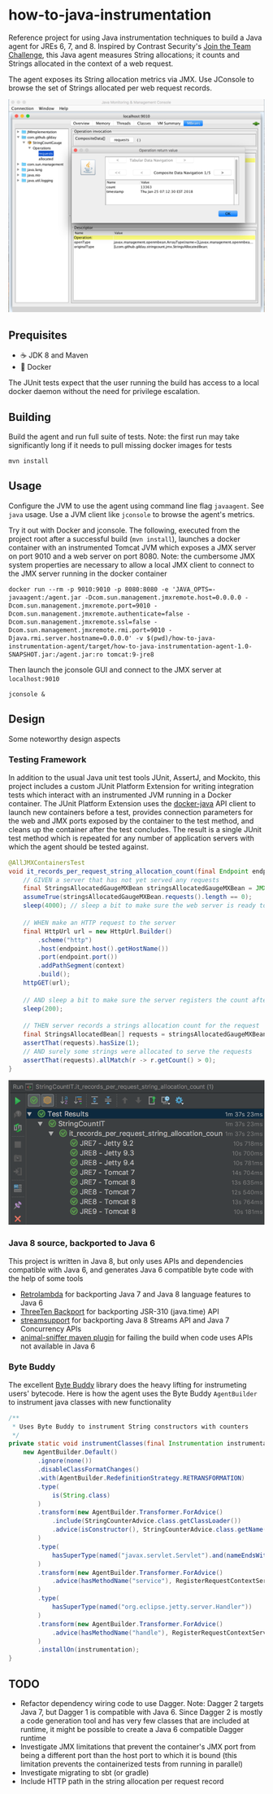 # how-to-java-instrumentation

Reference project for using Java instrumentation techniques to build a Java
agent for JREs 6, 7, and 8. Inspired by Contrast Security's [Join the Team
Challenge](https://github.com/Contrast-Security-OSS/join-the-team/blob/master/challenges.md),
this Java agent measures String allocations; it counts and Strings allocated in
the context of a web request.

The agent exposes its String allocation metrics via JMX. Use JConsole to browse
the set of Strings allocated per web request records.

![jconsole](./media/jconsole.png)


## Prequisites

* ☕️ JDK 8 and Maven
* 🐳 Docker

The JUnit tests expect that the user running the build has access to a local
docker daemon without the need for privilege escalation.


## Building

Build the agent and run full suite of tests. Note: the first run may take
significantly long if it needs to pull missing docker images for tests

    mvn install


## Usage

Configure the JVM to use the agent using command line flag `javaagent`. See
`java` usage. Use a JVM client like `jconsole` to browse the agent's metrics.

Try it out with Docker and jconsole. The following, executed from the project
root after a successful build (`mvn install`), launches a docker container with
an instrumented Tomcat JVM which exposes a JMX server on port 9010 and a web
server on port 8080. Note: the cumbersome JMX system properties are necessary to
allow a local JMX client to connect to the JMX server running in the docker
container

    docker run --rm -p 9010:9010 -p 8080:8080 -e 'JAVA_OPTS=-javaagent:/agent.jar -Dcom.sun.management.jmxremote.host=0.0.0.0 -Dcom.sun.management.jmxremote.port=9010 -Dcom.sun.management.jmxremote.authenticate=false -Dcom.sun.management.jmxremote.ssl=false -Dcom.sun.management.jmxremote.rmi.port=9010 -Djava.rmi.server.hostname=0.0.0.0' -v $(pwd)/how-to-java-instrumentation-agent/target/how-to-java-instrumentation-agent-1.0-SNAPSHOT.jar:/agent.jar:ro tomcat:9-jre8

Then launch the jconsole GUI and connect to the JMX server at `localhost:9010`

    jconsole &


## Design

Some noteworthy design aspects


### Testing Framework

In addition to the usual Java unit test tools JUnit, AssertJ, and Mockito, this
project includes a custom JUnit Platform Extension for writing integration tests
which interact with an instrumented JVM running in a Docker container. The JUnit
Platform Extension uses the
[docker-java](https://github.com/docker-java/docker-java) API client to launch
new containers before a test, provides connection parameters for the web and JMX
ports exposed by the container to the test method, and cleans up the container
after the test concludes. The result is a single JUnit test method which is
repeated for any number of application servers with which the agent should be
tested against.

```java
@AllJMXContainersTest
void it_records_per_request_string_allocation_count(final Endpoint endpoint, @ServletContainersTest.Context final String context, final MBeanServerConnection mBeanServerConnection) throws InterruptedException {
    // GIVEN a server that has not yet served any requests
    final StringsAllocatedGaugeMXBean stringsAllocatedGaugeMXBean = JMX.newMXBeanProxy(mBeanServerConnection, StringsAllocatedGauge.name(), StringsAllocatedGaugeMXBean.class);
    assumeTrue(stringsAllocatedGaugeMXBean.requests().length == 0);
    sleep(4000); // sleep a bit to make sure the web server is ready to serve requests

    // WHEN make an HTTP request to the server
    final HttpUrl url = new HttpUrl.Builder()
        .scheme("http")
        .host(endpoint.host().getHostName())
        .port(endpoint.port())
        .addPathSegment(context)
        .build();
    httpGET(url);

    // AND sleep a bit to make sure the server registers the count after serving the response
    sleep(200);

    // THEN server records a strings allocation count for the request
    final StringsAllocatedBean[] requests = stringsAllocatedGaugeMXBean.requests();
    assertThat(requests).hasSize(1);
    // AND surely some strings were allocated to serve the requests
    assertThat(requests).allMatch(r -> r.getCount() > 0);
}
```

![junit test run against multiple app servers](./media/junit-tests.png)


### Java 8 source, backported to Java 6

This project is written in Java 8, but only uses APIs and dependencies
compatible with Java 6, and generates Java 6 compatible byte code with the help
of some tools

* [Retrolambda](https://github.com/orfjackal/retrolambda) for backporting Java 7
  and Java 8 language features to Java 6
* [ThreeTen Backport](http://www.threeten.org/threetenbp/) for backporting
  JSR-310 (java.time) API
* [streamsupport](https://github.com/streamsupport/streamsupport) for
  backporting Java 8 Streams API and Java 7 Concurrency APIs
* [animal-sniffer maven
  plugin](http://www.mojohaus.org/animal-sniffer/animal-sniffer-maven-plugin/)
  for failing the build when code uses APIs not available in Java 6


### Byte Buddy

The excellent [Byte Buddy](http://bytebuddy.net) library does the heavy lifting
for instrumeting users' bytecode. Here is how the agent uses the Byte Buddy
`AgentBuilder` to instrument java classes with new functionality

```java
/**
 * Uses Byte Buddy to instrument String constructors with counters
 */
private static void instrumentClasses(final Instrumentation instrumentation) {
    new AgentBuilder.Default()
        .ignore(none())
        .disableClassFormatChanges()
        .with(AgentBuilder.RedefinitionStrategy.RETRANSFORMATION)
        .type(
            is(String.class)
        )
        .transform(new AgentBuilder.Transformer.ForAdvice()
            .include(StringCounterAdvice.class.getClassLoader())
            .advice(isConstructor(), StringCounterAdvice.class.getName())
        )
        .type(
            hasSuperType(named("javax.servlet.Servlet").and(nameEndsWith("Servlet")))
        )
        .transform(new AgentBuilder.Transformer.ForAdvice()
            .advice(hasMethodName("service"), RegisterRequestContextServletAdvice.class.getName())
        )
        .type(
            hasSuperType(named("org.eclipse.jetty.server.Handler"))
        )
        .transform(new AgentBuilder.Transformer.ForAdvice()
            .advice(hasMethodName("handle"), RegisterRequestContextServletAdvice.class.getName())
        )
        .installOn(instrumentation);
}
```


## TODO

* Refactor dependency wiring code to use Dagger. Note: Dagger 2 targets Java 7,
  but Dagger 1 is compatible with Java 6. Since Dagger 2 is mostly a code
  generation tool and has very few classes that are included at runtime, it
  might be possible to create a Java 6 compatible Dagger runtime
* Investigate JMX limitations that prevent the container's JMX port from being a
  different port than the host port to which it is bound (this limitation
  prevents the containerized tests from running in parallel)
* Investigate migrating to sbt (or gradle)
* Include HTTP path in the string allocation per request record
